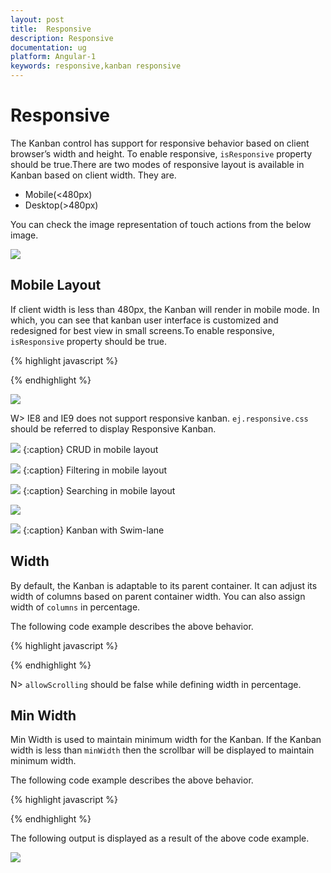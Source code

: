 ```yaml
---
layout: post
title:  Responsive
description: Responsive
documentation: ug
platform: Angular-1
keywords: responsive,kanban responsive
---
```


# Responsive

The Kanban control has support for responsive behavior based on client browser’s width and height. To enable responsive, `isResponsive` property should be true.There are two modes of responsive layout is available in Kanban based on client width. They are.

* Mobile(<480px)
* Desktop(>480px)

You can check the image representation of touch actions from the below image.

![](Responsive_images/KanbanOverlayImage.png)

## Mobile Layout

If client width is less than 480px, the Kanban will render in mobile mode. In which, you can see that kanban user interface is customized and redesigned for best view in small screens.To enable responsive, `isResponsive` property should be true.

{% highlight javascript %}

<!DOCTYPE html>
<html xmlns="http://www.w3.org/1999/xhtml" lang="en" ng-app="KanbanApp">
<head>
    <title>Essential Studio for AngularJS: Kanban</title>
</head>
<body ng-controller="KanbanCtrl">
    <div id="Kanban" ej-kanban e-datasource="data" e-keyfield="Status" e-fields-imageurl="ImgUrl" e-allowsearching="true" e-fields-content="Summary" e-fields-primarykey="Id" e-isresponsive="true" e-editsettings-allowediting="true" e-editsettings-allowadding="true">
        <div e-columns>
            <div e-column e-headertext="Backlog" e-key="Open"></div>
            <div e-column e-headertext="In Progress" e-key="InProgress"></div>
            <div e-column e-headertext="Done" e-key="Close"></div>
        </div>
        <div e-editsettings-edititems>
            <div e-editsettings-edititem e-field="Id"></div>
            <div e-editsettings-edititem e-field="Status" e-edittype="dropdownedit"></div>
            <div e-editsettings-edititem e-field="Assignee" e-edittype="dropdownedit"></div>
            <div e-editsettings-edititem e-field="Estimate" e-edittype="numericedit"></div>
            <div e-editsettings-edititem e-field="Summary" e-edittype="textarea"></div>
        </div>
        <div e-filtersettings>
            <div e-filtersetting e-text="Janet Issues" e-query="query1" e-description="Displays issues which matches the assignee as 'Janet Leverling'"></div>
            <div e-filtersetting e-text="InProgress Issues" e-query="query2" e-description="Display the issues of 'In Progress'"></div>
        </div>
    </div>
    <script>
        angular.module('KanbanApp', ['ejangular'])
            .controller('KanbanCtrl', function ($scope) {
                $scope.data = new ej.DataManager(window.kanbanData).executeLocal(ej.Query().take(30));
                $scope.query1 = new ej.Query().where('Assignee', 'equal', 'Janet Leverling');
                $scope.query2 = new ej.Query().where('Status', 'equal', 'InProgress');
            });
    </script>
</body>
</html>

{% endhighlight %}

![](Responsive_images/Responsive_img2.png)


W> IE8 and IE9 does not support responsive kanban. `ej.responsive.css` should be referred to display Responsive Kanban.

![](Responsive_images/Responsive_img3.png)
{:caption}
CRUD in mobile layout

![](Responsive_images/Responsive_img4.png)
{:caption}
Filtering in mobile layout

![](Responsive_images/Responsive_img5.png)
{:caption}
Searching in mobile layout

![](Responsive_images/Responsive_img6.png)

![](Responsive_images/Responsive_img7.png)
{:caption}
Kanban with Swim-lane

## Width

By default, the Kanban is adaptable to its parent container. It can adjust its width of columns based on parent container width. You can also assign width of `columns` in percentage. 

The following code example describes the above behavior.

{% highlight javascript %}

<!DOCTYPE html>
<html xmlns="http://www.w3.org/1999/xhtml" lang="en" ng-app="KanbanApp">
<head>
    <title>Essential Studio for AngularJS: Kanban</title>
</head>
<body ng-controller="KanbanCtrl">
    <div id="Kanban" ej-kanban e-datasource="data" e-keyfield="Status" e-fields-imageurl="ImgUrl" e-fields-tag="Tags" e-fields-content="Summary" e-fields-primarykey="Id" e-isresponsive="true">
        <div e-columns>
            <div e-column e-headertext="Backlog" e-key="Open" e-width="10%"></div>
            <div e-column e-headertext="In Progress" e-key="InProgress" e-width="10%"></div>
            <div e-column e-headertext="Done" e-key="Close" e-width="10%"></div>
        </div>
    </div>
    <script>
        angular.module('KanbanApp', ['ejangular'])
            .controller('KanbanCtrl', function ($scope) {
                $scope.data = new ej.DataManager(window.kanbanData).executeLocal(ej.Query().take(30));
            });
    </script>
</body>
</html>

{% endhighlight %}

N> `allowScrolling` should be false while defining width in percentage.

## Min Width

Min Width is used to maintain minimum width for the Kanban. If the Kanban width is less than `minWidth` then the scrollbar will be displayed to maintain minimum width.

The following code example describes the above behavior.

{% highlight javascript %}

<!DOCTYPE html>
<html xmlns="http://www.w3.org/1999/xhtml" lang="en" ng-app="KanbanApp">
<head>
    <title>Essential Studio for AngularJS: Kanban</title>
</head>
<body ng-controller="KanbanCtrl">
    <div id="Kanban" ej-kanban e-datasource="data" e-keyfield="Status" e-fields-imageurl="ImgUrl" e-fields-tag="Tags" e-fields-content="Summary" e-fields-primarykey="Id" e-isresponsive="true" e-minwidth="700">
        <div e-columns>
            <div e-column e-headertext="Backlog" e-key="Open" e-width="120"></div>
            <div e-column e-headertext="In Progress" e-key="InProgress" e-width="110"></div>
            <div e-column e-headertext="Done" e-key="Close" e-width="110"></div>
        </div>
    </div>
    <script>
        angular.module('KanbanApp', ['ejangular'])
            .controller('KanbanCtrl', function ($scope) {
                $scope.data = new ej.DataManager(window.kanbanData).executeLocal(ej.Query().take(30));
            });
    </script>
</body>
</html>

{% endhighlight %}

The following output is displayed as a result of the above code example.

![](Responsive_images/responsive_img1.png)
